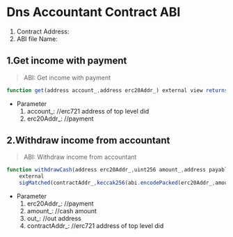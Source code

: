 <!-- span class="content-title"> Dns Accountant Contract</span -->
# Dns Accountant Contract ABI
1. Contract Address: 
2. ABI file Name:


## 1.Get income with payment

> ABI: Get income with payment


```js
function get(address account_,address erc20Addr_) external view returns(uint256)
```

- Parameter
   1. account_: //erc721 address of top level did
   2. erc20Addr_: //payment


## 2.Withdraw income from accountant 

> ABI: Withdraw income from accountant


```js
function withdrawCash(address erc20Addr_,uint256 amount_,address payable out_, address contractAddr_)
    external
    sigMatched(contractAddr_,keccak256(abi.encodePacked(erc20Addr_,amount_,out_,contractAddr_,this.withdrawCash.selector)))
```

- Parameter
   1. erc20Addr_: //payment
   2. amount_: //cash amount
   3. out_: //out address
   4. contractAddr_: //erc721 address of top level did











